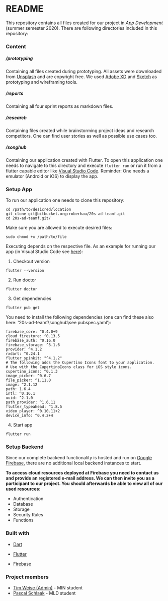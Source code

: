 # README #

This repository contains all files created for our project in *App Development* (summer semester 2020). There are following directories included in this repository:

### Content

##### /prototyping

Containing all files created during prototyping. All assets were downloaded from [Unsplash](https://unsplash.com/) and are copyright free. We used [Adobe XD](https://www.adobe.com/de/products/xd.html?sdid=88X75SKP&mv=search&ef_id=EAIaIQobChMI182Z_6e76gIV2-vtCh3WjQufEAAYASAAEgLvkvD_BwE:G:s&s_kwcid=AL!3085!3!340667133503!e!!) and [Sketch](https://www.sketch.com/) as prototyping and wireframing tools.

##### /reports

Containing all four sprint reports as markdown files.

##### /research

Containing files created while brainstorming project ideas and research competitors. One can find user stories as well as possible use cases too.

##### /songhub

Containing our application created with Flutter. To open this application one needs to navigate to this directory and execute `flutter run` or run it from a flutter capable editor like [Visual Studio Code](https://code.visualstudio.com/). Reminder: One needs a emulator (Android or iOS) to display the app.

### Setup App ###

To run our application one needs to clone this repository:

```
cd /path/to/desicred/location
git clone git@bitbucket.org:roberhau/20s-ad-teamf.git
cd 20s-ad-teamf.git/
```

Make sure you are allowed to execute desired files:

```
sudo chmod +x /path/to/file
```

Executing depends on the respective file. As an example for running our app (in Visual Studio Code see [here](https://flutter.dev/docs/development/tools/vs-code)): 

1. Checkout version

```
flutter --version
```

2. Run doctor

```
flutter doctor
```

3. Get dependencies

```
flutter pub get
```

You need to install the following dependencies (one can find these also here: '20s-ad-teamf\songhub\see pubspec.yaml'):

```
firebase_core: ^0.4.0+9
cloud_firestore: ^0.13.5
firebase_auth: ^0.16.0
firebase_storage: ^3.1.6
provider: ^4.1.2
rxdart: ^0.24.1
flutter_spinkit: "^4.1.2"
# The following adds the Cupertino Icons font to your application.
# Use with the CupertinoIcons class for iOS style icons.
cupertino_icons: ^0.1.3
image_picker: ^0.6.7
file_picker: ^1.11.0
image: ^2.1.12
path: 1.6.4
intl: ^0.16.1
uuid: ^2.1.0
path_provider: ^1.6.11
flutter_typeahead: ^1.8.5
video_player: ^0.10.11+2
device_info: ^0.4.2+4
```

4. Start app

```
flutter run
```

### Setup Backend

Since our complete backend functionality is hosted and run on [Google Firebase](https://firebase.google.com/), there are no additional local backend instances to start.

**To access cloud resources deployed at Firebase you need to contact us and provide an registered e-mail address. We can then invite you as a participant to our project. You should afterwards be able to view all of our used resources:**

* Authentication
* Database
* Storage
* Security Rules
* Functions

### Built with

* [Dart](https://dart.dev/)

* [Flutter](https://flutter.dev/?gclid=EAIaIQobChMIlpqYjbC76gIViu3tCh0F-gqYEAAYASAAEgLkzPD_BwE&gclsrc=aw.ds)
* [Firebase](https://firebase.google.com/)

### Project members ###

* [Tim Weise (Admin)](tim.weise@studmail.htw-aalen.de) - MIN student
* [Pascal Schlaak](pascal.schlaak@studmail.htw-aalen.de) - MLD student

